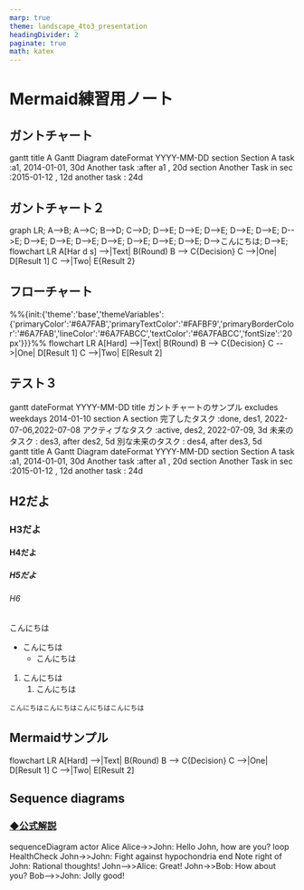 ```yaml
---
marp: true
theme: landscape_4to3_presentation
headingDivider: 2
paginate: true
math: katex
---
```


<!-- _paginate: false -->

# Mermaid練習用ノート
<!-- _class: title -->

## ガントチャート

<!-- _style: div.mermaid { all: unset; } -->

<script type="module">
    import mermaid from 'https://cdn.jsdelivr.net/npm/mermaid@10.0.0/dist/mermaid.esm.min.mjs';
    mermaid.initialize({ startOnLoad: true });
    window.addEventListener(
        'vscode.markdown.updateContent',
        function() { mermaid.init() }
        );
</script>

<div class="mermaid">
    gantt
        title A Gantt Diagram
        dateFormat  YYYY-MM-DD
        section Section
        A task           :a1, 2014-01-01, 30d
        Another task     :after a1  , 20d
        section Another
        Task in sec      :2015-01-12  , 12d
        another task      : 24d
</div>

## ガントチャート２

<div class="mermaid">
graph LR;
    A-->B;
    A-->C;
    B-->D;
    C-->D;
    D-->E;
    D-->E;
    D-->E;
    D-->E;
    D-->E;
    D-->E;
    D-->E;
    D-->E;
    D-->E;
    D-->E;
    D-->E;
    D-->E;
    D-->E;
    D-->こんにちは;
    D-->E;
</div>

<div class="mermaid">
flowchart LR
    A[Har d   s] -->|Text| B(Round)
    B --> C{Decision}
    C -->|One| D[Result 1]
    C -->|Two| E{Result 2}
</div>

## フローチャート

<div class="mermaid">
%%{init:{'theme':'base','themeVariables':{'primaryColor':'#6A7FAB','primaryTextColor':'#FAFBF9','primaryBorderColor':'#6A7FAB','lineColor':'#6A7FABCC','textColor':'#6A7FABCC','fontSize':'20px'}}}%%
flowchart LR
    A[Hard] -->|Text| B(Round)
    B --> C{Decision}
    C -->|One| D[Result 1]
    C -->|Two| E[Result 2]
</div>

## テスト３

<div class="mermaid">
    gantt
        dateFormat  YYYY-MM-DD
        title ガントチャートのサンプル
        excludes weekdays 2014-01-10
        section A section
        完了したタスク            :done,    des1, 2022-07-06,2022-07-08
        アクティブなタスク        :active,  des2, 2022-07-09, 3d
        未来のタスク              :         des3, after des2, 5d
        別な未来のタスク          :         des4, after des3, 5d
</div>

<div class="mermaid">
    gantt
        title A Gantt Diagram
        dateFormat  YYYY-MM-DD
        section Section
        A task           :a1, 2014-01-01, 30d
        Another task     :after a1  , 20d
        section Another
        Task in sec      :2015-01-12  , 12d
        another task      : 24d
</div>

## H2だよ

### H3だよ

#### H4だよ

##### H5だよ

###### H6

こんにちは

- こんにちは
  - こんにちは

1. こんにちは
   1. こんにちは

```code
こんにちはこんにちはこんにちはこんにちは
```

## Mermaidサンプル

<div class="mermaid">
flowchart LR
    A[Hard] -->|Text| B(Round)
    B --> C{Decision}
    C -->|One| D[Result 1]
    C -->|Two| E[Result 2]

</div>

## Sequence diagrams

### [◆公式解説](https://mermaid.js.org/syntax/sequenceDiagram.html)

<div class="mermaid" style="display: flex;justify-content: center;">
sequenceDiagram
    actor Alice
    Alice->>John: Hello John, how are you?
    loop HealthCheck
        John->>John: Fight against hypochondria
    end
    Note right of John: Rational thoughts!
    John-->>Alice: Great!
    John->>Bob: How about you?
    Bob-->>John: Jolly good!

</div>
